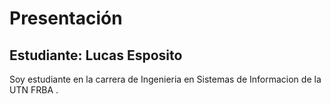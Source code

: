 # Presentación

## Estudiante: Lucas Esposito

Soy estudiante en la carrera de Ingenieria en Sistemas de Informacion  de la UTN FRBA .


